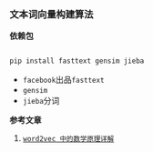 ### 文本词向量构建算法

**依赖包**

```bash

pip install fasttext gensim jieba

```

* `facebook`出品`fasttext`
* `gensim`
* `jieba`分词


**参考文章**

1. [`word2vec 中的数学原理详解`](https://www.cnblogs.com/peghoty/p/3857839.html)